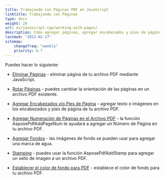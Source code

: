 ```yaml
---
title: Trabajando con Páginas PDF en JavaScript
linktitle: Trabajando con Páginas
type: docs
weight: 20
url: es/javascript-cpp/working-with-pages/
description: Cómo agregar páginas, agregar encabezados y pies de página, rotar páginas puedes saber en esta sección. Aspose.PDF para JavaScript vía C++ te explica todos los detalles sobre este tema.
lastmod: "2023-02-17"
sitemap:
    changefreq: "weekly"
    priority: 0.7
---
```


Puedes hacer lo siguiente:

- [Eliminar Páginas](/pdf/javascript-cpp/delete-pages/) - eliminar página de tu archivo PDF mediante JavaScript.
- [Rotar Páginas](/pdf/javascript-cpp/rotate-pages/) - puedes cambiar la orientación de las páginas en un archivo PDF existente.
- [Agregar Encabezados y/o Pies de Página](/pdf/javascript-cpp/add-headers-and-footers-of-pdf-file/) - agregar texto o imágenes en los encabezados y pies de página de tu archivo PDF.
- [Agregar Numeración de Páginas en el Archivo PDF](/pdf/javascript-cpp/add-page-number/) - la función AsposePdfAddPageNum te ayudará a agregar un Número de Página en tu archivo PDF.

- [Agregar Fondos](/pdf/javascript-cpp/add-backgrounds/) - las imágenes de fondo se pueden usar para agregar una marca de agua.
- [Stamping](/pdf/javascript-cpp/stamping/) - puedes usar la función AsposePdfAddStamp para agregar un sello de imagen a un archivo PDF.
- [Establecer el color de fondo para PDF](/pdf/javascript-cpp/set-background-color/) - establece el color de fondo para tu archivo PDF.